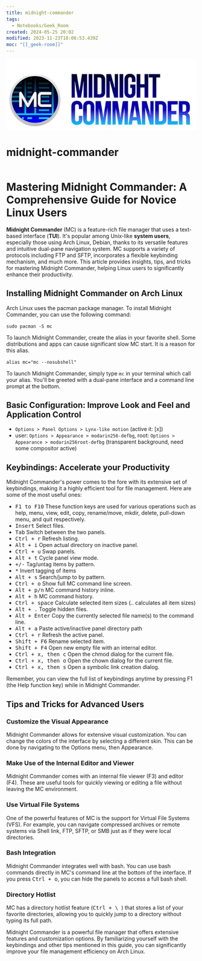 ```yaml
---
title: midnight-commander
tags:
  - Notebooks/Geek_Room
created: 2024-05-25 20:02
modified: 2023-11-23T18:06:53.439Z
moc: "[[_geek-room]]"
---
```


![midnight-commander-logo](../attachments/midnight-commander-logo.png)

# midnight-commander
```table-of-contents
```
# Mastering Midnight Commander: A Comprehensive Guide for Novice Linux Users

**Midnight Commander** (MC) is a feature-rich file manager that uses a text-based interface (**TUI**). It's popular among Unix-like **system users**, especially those using Arch Linux, Debian, thanks to its versatile features and intuitive dual-pane navigation system. MC supports a variety of protocols including FTP and SFTP, incorporates a flexible keybinding mechanism, and much more. This article provides insights, tips, and tricks for mastering Midnight Commander, helping Linux users to significantly enhance their productivity.

## Installing Midnight Commander on Arch Linux

Arch Linux uses the pacman package manager. To install Midnight Commander, you can use the following command:

```shell
sudo pacman -S mc
```

To launch Midnight Commander, create the alias in your favorite shell. Some distributions and apps can cause significant slow MC start. It is a reason for this alias. 

```shell
alias mc="mc --nosubshell"
```

To launch Midnight Commander, simply type `mc` in your terminal which call your alias. 
You'll be greeted with a dual-pane interface and a command line prompt at the bottom.

## Basic Configuration: Improve Look and Feel and Application Control

* `Options > Panel Options > Lynx-like motion` (active it: [x])
* user: `Options > Appearance > modarin256-defbg`, root: `Options > Appearance > modarin256root-defbg` (transparent background, need some compositor active)

## Keybindings: Accelerate your Productivity

Midnight Commander's power comes to the fore with its extensive set of keybindings, making it a highly efficient tool for file management. Here are some of the most useful ones:

* <kbd>F1 to F10</kbd> These function keys are used for various operations such as help, menu, view, edit, copy, rename/move, mkdir, delete, pull-down menu, and quit respectively.
* <kbd>Insert</kbd> Select files.
* <kbd>Tab</kbd> Switch between the two panels.
* <kbd>Ctrl + r</kbd> Refresh listing.
* <kbd>Alt + i</kbd> Open actual directory on inactive panel.
* <kbd>Ctrl + u</kbd> Swap panels.
* <kbd>Alt + t</kbd> Cycle panel view mode.
* <kbd>+/-</kbd> Tag/untag items by pattern.
* <kbd>*</kbd> Invert tagging of items
* <kbd>Alt + s</kbd> Search­/jump to by pattern.
* <kbd>Ctrl + o</kbd> Show full MC command line screen.
* <kbd>Alt + p/n</kbd> MC command history inline.
* <kbd>Alt + h</kbd> MC command history.
* <kbd>Ctrl + space</kbd> Calculate selected item sizes (.. calculates all item sizes)
* <kbd>Alt + .</kbd> Toggle hidden files.
* <kbd>Alt + Enter</kbd> Copy the currently selected file name(s) to the command line.
* <kbd>Alt + a</kbd> Paste active­/in­active panel directory path
* <kbd>Ctrl + r</kbd> Refresh the active panel.
* <kbd>Shift + F6</kbd> Rename selected item.
* <kbd>Shift + F4</kbd> Open new empty file with an internal editor.
* <kbd>Ctrl + x, then c</kbd> Open the chmod dialog for the current file.
* <kbd>Ctrl + x, then o</kbd> Open the chown dialog for the current file.
* <kbd>Ctrl + x, then s</kbd> Open a symbolic link creation dialog.

Remember, you can view the full list of keybindings anytime by pressing F1 (the Help function key) while in Midnight Commander.

## Tips and Tricks for Advanced Users

### Customize the Visual Appearance

Midnight Commander allows for extensive visual customization. You can change the colors of the interface by selecting a different skin. This can be done by navigating to the Options menu, then Appearance.

### Make Use of the Internal Editor and Viewer

Midnight Commander comes with an internal file viewer (F3) and editor (F4). These are useful tools for quickly viewing or editing a file without leaving the MC environment.

### Use Virtual File Systems

One of the powerful features of MC is the support for Virtual File Systems (VFS). For example, you can navigate compressed archives or remote systems via Shell link, FTP, SFTP, or SMB just as if they were local directories.

### Bash Integration

Midnight Commander integrates well with bash. You can use bash commands directly in MC's command line at the bottom of the interface. If you press <kbd>Ctrl + o</kbd>, you can hide the panels to access a full bash shell.

### Directory Hotlist

MC has a directory hotlist feature (<kbd>Ctrl + \ </kbd>) that stores a list of your favorite directories, allowing you to quickly jump to a directory without typing its full path.

Midnight Commander is a powerful file manager that offers extensive features and customization options. By familiarizing yourself with the keybindings and other tips mentioned in this guide, you can significantly improve your file management efficiency on Arch Linux.

